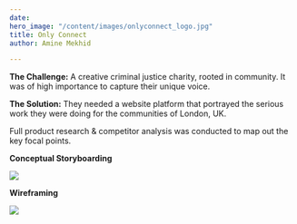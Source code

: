```yaml
---
date: 
hero_image: "/content/images/onlyconnect_logo.jpg"
title: Only Connect
author: Amine Mekhid

---
```

**The Challenge:** A creative criminal justice charity, rooted in community. It was of high importance to capture their unique voice.

**The Solution:** They needed a website platform that portrayed the serious work they were doing for the communities of London, UK.

Full product research & competitor analysis was conducted to map out the key focal points. 

**Conceptual Storyboarding**

![](/content/images/img_3565.JPG)

**Wireframing**

![](/content/images/img_3570.JPG)
